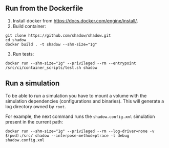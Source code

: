 ## Run from the Dockerfile

1. Install docker from https://docs.docker.com/engine/install/.
2. Build container:
```
git clone https://github.com/shadow/shadow.git
cd shadow
docker build . -t shadow --shm-size="1g"
```
3. Run tests:
```
docker run --shm-size="1g" --privileged --rm --entrypoint /src/ci/container_scripts/test.sh shadow
```

## Run a simulation

To be able to run a simulation you have to mount a volume with the simulation dependencies (configurations and binaries). This will generate a log directory owned by `root`.

For example, the next command runs the `shadow.config.xml` simulation present in the current path:
```
docker run --shm-size="1g" --privileged --rm --log-driver=none -v $(pwd):/src/ shadow --interpose-method=ptrace -l debug shadow.config.xml
```

